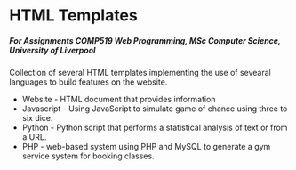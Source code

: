 # HTML Templates
##### For Assignments COMP519 Web Programming, MSc Computer Science, University of Liverpool

Collection of several HTML templates implementing the use of sevearal languages to build features on the website.

* Website - HTML document that provides information
* Javascript - Using JavaScript to simulate  game of chance using three to six dice.
* Python - Python script that performs a statistical analysis of text or from a URL.
* PHP - web-based system using PHP and MySQL to generate a gym service system for booking classes.
